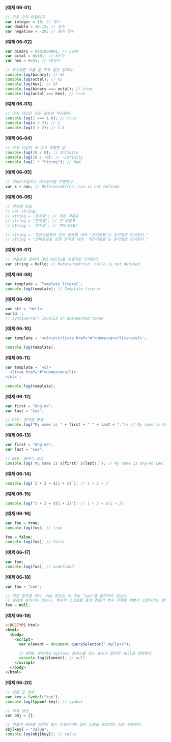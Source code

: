 **[예제 06-01]**

```js
// 모두 숫자 타입이다.
var integer = 10; // 정수
var double = 10.12; // 실수
var negative = -20; // 음의 정수
```

**[예제 06-02]**

```js
var binary = 0b01000001; // 2진수
var octal = 0o101; // 8진수
var hex = 0x41; // 16진수

// 표기법만 다를 뿐 모두 같은 값이다.
console.log(binary); // 65
console.log(octal); // 65
console.log(hex); // 65
console.log(binary === octal); // true
console.log(octal === hex); // true
```

**[예제 06-03]**

```js
// 숫자 타입은 모두 실수로 처리된다.
console.log(1 === 1.0); // true
console.log(4 / 2); // 2
console.log(3 / 2); // 1.5
```

**[예제 06-04]**

```js
// 숫자 타입의 세 가지 특별한 값
console.log(10 / 0); // Infinity
console.log(10 / -0); // -Infinity
console.log(1 * "String"); // NaN
```

**[예제 06-05]**

```js
// 자바스크립트는 대소문자를 구별한다.
var x = nan; // ReferenceError: nan is not defined
```

**[예제 06-06]**

```js
// 문자열 타입
// var string;
// string = '문자열'; // 작은 따옴표
// string = "문자열"; // 큰 따옴표
// string = `문자열`; // 백틱(ES6)

// string = '작은따옴표로 감싼 문자열 내의 "큰따옴표"는 문자열로 인식된다.'
// string = "큰따옴표로 감싼 문자열 내의 '작은따옴표'는 문자열로 인식된다."
```

**[예제 06-07]**

```js
// 따옴표로 감싸지 않은 hello를 식별자로 인식한다.
var string = hello; // ReferenceError: hello is not defined
```

**[예제 06-08]**

```js
var template = `Template literal`;
console.log(template); // Template literal
```

**[예제 06-09]**

```js
var str = 'Hello
world.';
// SyntaxError: Invalid or unexpected token
```

**[예제 06-10]**

```js
var template = '<ul>\n\t<li><a href="#">Home</a></li>\n</ul>';

console.log(template);
```

**[예제 06-11]**

```js
var template = `<ul>
  <li><a href="#">Home</a></li>
</ul>`;

console.log(template);
```

**[예제 06-12]**

```js
var first = "Ung-mo";
var last = "Lee";

// ES5: 문자열 연결
console.log("My name is " + first + " " + last + "."); // My name is Ung-mo  Lee.
```

**[예제 06-13]**

```js
var first = "Ung-mo";
var last = "Lee";

// ES6: 표현식 삽입
console.log(`My name is ${first} ${last}.`); // My name is Ung-mo Lee.
```

**[예제 06-14]**

```js
console.log(`1 + 2 = ${1 + 2}`); // 1 + 2 = 3
```

**[예제 06-15]**

```js
console.log("1 + 2 = ${1 + 2}"); // 1 + 2 = ${1 + 2}
```

**[예제 06-16]**

```js
var foo = true;
console.log(foo); // true

foo = false;
console.log(foo); // false
```

**[예제 06-17]**

```js
var foo;
console.log(foo); // undefined
```

**[예제 06-18]**

```js
var foo = "Lee";

// 이전 참조를 제거. foo 변수는 더 이상 "Lee"를 참조하지 않는다.
// 유용해 보이지는 않는다. 변수의 스코프를 좁게 만들어 변수 자체를 재빨리 소멸시키는 편이 낫다.
foo = null;
```

**[예제 06-19]**

```html
<!DOCTYPE html>
<html>
  <body>
    <script>
      var element = document.querySelector(".myClass");

      // HTML 문서에서 myClass 클래스를 갖는 요소가 없다면 null을 반환한다.
      console.log(element); // null
    </script>
  </body>
</html>
```

**[예제 06-20]**

```js
// 심벌 값 생성
var key = Symbol("key");
console.log(typeof key); // symbol

// 객체 생성
var obj = {};

// 이름이 충동할 위험이 없는 유일무이한 값인 심벌을 프로퍼티 키로 사용한다.
obj[key] = "value";
console.log(obj[key]); // value
```

&nbsp;
